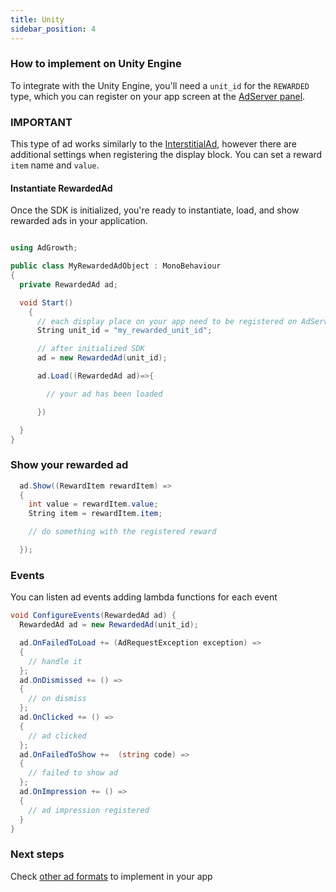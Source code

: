 ```yaml
---
title: Unity
sidebar_position: 4
---
```


### How to implement on Unity Engine

To integrate with the Unity Engine, you'll need a `unit_id` for the `REWARDED` type, which you can register on your app screen at the [AdServer panel](https://adserver.adgrowth.com/mfe-apps/apps).

### IMPORTANT

This type of ad works similarly to the [InterstitialAd](../../category/interstitial/), however there are additional settings when registering the display block.
You can set a reward `item` name and `value`.

#### Instantiate RewardedAd

Once the SDK is initialized, you're ready to instantiate, load, and show rewarded ads in your application.

```csharp

using AdGrowth;

public class MyRewardedAdObject : MonoBehaviour
{
  private RewardedAd ad;

  void Start()
    {
      // each display place on your app need to be registered on AdServer Panel.
      String unit_id = "my_rewarded_unit_id";

      // after initialized SDK
      ad = new RewardedAd(unit_id);

      ad.Load((RewardedAd ad)=>{

        // your ad has been loaded

      })

  }
}
```

### Show your rewarded ad

```csharp
  ad.Show((RewardItem rewardItem) => 
  {
    int value = rewardItem.value;
    String item = rewardItem.item;

    // do something with the registered reward

  });
```

### Events
You can listen ad events adding lambda functions for each event

```csharp
void ConfigureEvents(RewardedAd ad) {
  RewardedAd ad = new RewardedAd(unit_id);

  ad.OnFailedToLoad += (AdRequestException exception) =>
  {
    // handle it
  };
  ad.OnDismissed += () =>
  {
    // on dismiss
  };
  ad.OnClicked += () =>
  {
    // ad clicked
  };
  ad.OnFailedToShow +=  (string code) =>
  {
    // failed to show ad
  };
  ad.OnImpression += () =>
  {
    // ad impression registered
  }
}
```

### Next steps

Check [other ad formats](../../usage) to implement in your app
